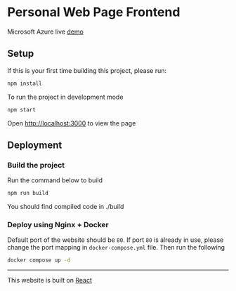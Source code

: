 # Personal Web Page Frontend
Microsoft Azure live [demo](http://20.120.12.187)

## Setup

If this is your first time building this project, please run:
```sh
npm install
```

To run the project in development mode
```sh
npm start
```
Open [http://localhost:3000](http://localhost:3000) to view the page

## Deployment

### Build the project 
Run the command below to build
```sh
npm run build
```
You should find compiled code in ./build

### Deploy using Nginx + Docker
Default port of the website should be `80`. If port `80` is already in use, please change the port mapping in `docker-compose.yml` file.
Then run the following
```sh
docker compose up -d
```

---
This website is built on [React](https://reactjs.org/)